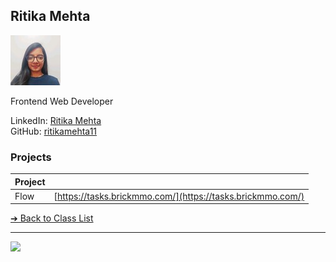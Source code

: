<style>@import url("//readme.codeadam.ca/readme.css");</style>

## Ritika Mehta

![Ritika Mehta](../images/ritikamehta11.jpeg)

Frontend Web Developer

LinkedIn: [Ritika Mehta](https://www.linkedin.com/in/me-ritika-mehta/)  
GitHub: [ritikamehta11](https://github.com/ritikamehta11)

### Projects

| Project | |
| - | - |
| Flow | [https://tasks.brickmmo.com/](https://tasks.brickmmo.com/) |

[&#10132; Back to Class List](/)

---

<a href="https://brickmmo.com">
<img src="https://brickmmo.com/images/brickmmo-logo-horizontal.jpg" width="100">
</a>